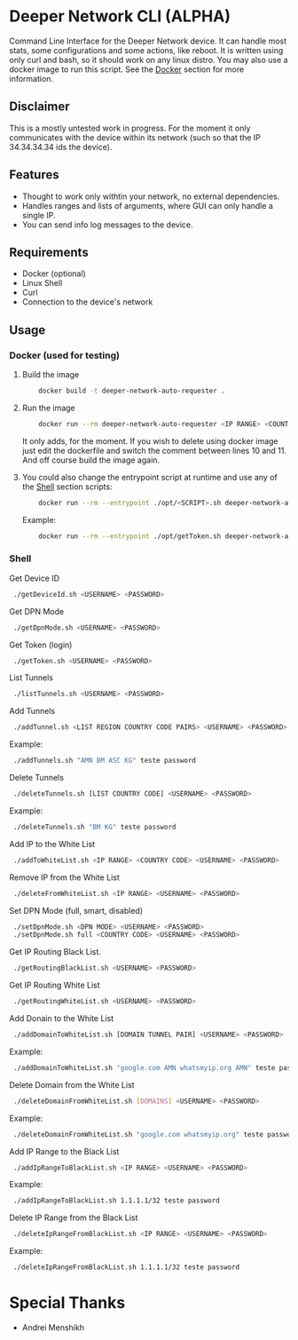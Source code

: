 # Deeper Network CLI (ALPHA)
 Command Line Interface for the Deeper Network device.
 It can handle most stats, some configurations and some actions, like reboot.
 It is written using only curl and bash, so it should work on any linux distro.
 You may also use a docker image to run this script. See the [Docker](#docker) section for more information.

## Disclaimer
 This is a mostly untested work in progress.
 For the moment it only communicates with the device within its network (such so that the IP 34.34.34.34 ids the device).

## Features
- Thought to work only withtin your network, no external dependencies.
- Handles ranges and lists of arguments, where GUI can only handle a single IP.
- You can send info log messages to the device.

## Requirements
 - Docker (optional)
 - Linux Shell
 - Curl
 - Connection to the device's network

## Usage

### Docker (used for testing)
 1. Build the image
   
    ```bash
        docker build -t deeper-network-auto-requester .
    ```
 2. Run the image

    ```bash
        docker run --rm deeper-network-auto-requester <IP RANGE> <COUNTRY CODE> <USERNAME> <PASSWORD>
    ```
    It only adds, for the moment. If you wish to delete using docker image just edit the dockerfile and switch the comment between lines 10 and 11. And off course build the image again.
 3. You could also change the entrypoint script at runtime and use any of the [Shell](#shell) section scripts:

    ```bash
        docker run --rm --entrypoint ./opt/<SCRIPT>.sh deeper-network-auto-requester <ARGUMENTS>
    ```

    Example:

    ```bash
        docker run --rm --entrypoint ./opt/getToken.sh deeper-network-auto-requester teste paswword
    ```
   
### Shell

   Get Device ID

   ```bash
    ./getDeviceId.sh <USERNAME> <PASSWORD>
   ```

   Get DPN Mode
   
   ```bash
    ./getDpnMode.sh <USERNAME> <PASSWORD>
   ```

   Get Token (login)

   ```bash
    ./getToken.sh <USERNAME> <PASSWORD>
   ```

   List Tunnels
   
   ```bash
    ./listTunnels.sh <USERNAME> <PASSWORD>
   ```

   Add Tunnels
   
   ```bash
    ./addTunnel.sh <LIST REGION COUNTRY CODE PAIRS> <USERNAME> <PASSWORD>
   ```
   Example:
   ```bash
    ./addTunnels.sh "AMN BM ASC KG" teste password
   ```

   Delete Tunnels
   
   ```bash
    ./deleteTunnels.sh [LIST COUNTRY CODE] <USERNAME> <PASSWORD>
   ```
   Example:
   ```bash
    ./deleteTunnels.sh "BM KG" teste password
   ```

   Add IP to the White List

   ```bash
    ./addToWhiteList.sh <IP RANGE> <COUNTRY CODE> <USERNAME> <PASSWORD>
   ```
   Remove IP from the White List

   ```bash
    ./deleteFromWhiteList.sh <IP RANGE> <USERNAME> <PASSWORD>
   ```

   Set DPN Mode (full, smart, disabled)
   
   ```bash
    ./setDpnMode.sh <DPN MODE> <USERNAME> <PASSWORD>
    ./setDpnMode.sh full <COUNTRY CODE> <USERNAME> <PASSWORD>
   ```

   Get IP Routing Black List.
   
   ```bash
    ./getRoutingBlackList.sh <USERNAME> <PASSWORD>
   ```

   Get IP Routing White List
        
   ```bash
    ./getRoutingWhiteList.sh <USERNAME> <PASSWORD>
   ```

   Add Donain to the White List
   
   ```bash
    ./addDomainToWhiteList.sh [DOMAIN TUNNEL PAIR] <USERNAME> <PASSWORD>
   ```
   Example:
   ```bash
    ./addDomainToWhiteList.sh "google.com AMN whatsmyip.org AMN" teste password
   ```

   Delete Domain from the White List

   ```bash
    ./deleteDomainFromWhiteList.sh [DOMAINS] <USERNAME> <PASSWORD>
   ```
   Example:
   ```bash
    ./deleteDomainFromWhiteList.sh "google.com whatsmyip.org" teste password
   ```

   Add IP Range to the Black List
    
   ```bash
    ./addIpRangeToBlackList.sh <IP RANGE> <USERNAME> <PASSWORD>
   ```
   Example:
   ```bash
    ./addIpRangeToBlackList.sh 1.1.1.1/32 teste password
   ```

   Delete IP Range from the Black List
    
   ```bash
    ./deleteIpRangeFromBlackList.sh <IP RANGE> <USERNAME> <PASSWORD>
   ```
   Example:
   ```bash
    ./deleteIpRangeFromBlackList.sh 1.1.1.1/32 teste password
   ```

# Special Thanks
- Andrei Menshikh